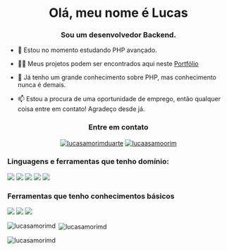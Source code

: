 <h1 align="center">Olá, meu nome é Lucas</h1>
<h3 align="center">Sou um desenvolvedor Backend.</h3>

- 🌱 Estou no momento estudando PHP avançado.

- 👨‍💻 Meus projetos podem ser encontrados aqui neste <a href="https://lad566.com.br" target="_blank">Portfólio </a>

- 💬 Já tenho um grande conhecimento sobre PHP, mas conhecimento nunca é demais.

- 📫 Estou a procura de uma oportunidade de emprego, então qualquer coisa entre em contato! Agradeço desde já.

<h3 align="center">Entre em contato</h3>

<p align="center">
<a href="https://www.linkedin.com/in/lucasamorimduarte/" target="_blank"><img align="center" src="https://img.shields.io/badge/LinkedIn-0077B5?style=for-the-badge&logo=linkedin&logoColor=white" alt="lucasamorimduarte" /></a>
  <a href="https://instagram.com/lucaasamoorim" target="_blank"><img align="center" src="https://img.shields.io/badge/Instagram-E4405F?style=for-the-badge&logo=instagram&logoColor=white" alt="lucaasamoorim" /></a>
</p>

<h3 align="left">Linguagens e ferramentas que tenho domínio:</h3>
<p align="left"> <img src="https://img.shields.io/badge/PHP-777BB4?style=for-the-badge&logo=php&logoColor=white"> <img src="https://img.shields.io/badge/HTML5-E34F26?style=for-the-badge&logo=html5&logoColor=white"> <img src="https://img.shields.io/badge/CSS3-1572B6?style=for-the-badge&logo=css3&logoColor=white"> <img src="https://img.shields.io/badge/JavaScript-323330?style=for-the-badge&logo=javascript&logoColor=F7DF1E"> <img src="https://img.shields.io/badge/MySQL-00000F?style=for-the-badge&logo=mysql&logoColor=white"></p>
  <h3 align="left">Ferramentas que tenho conhecimentos básicos </h3>
  <p align="left">
  <img src="https://img.shields.io/badge/Node.js-43853D?style=for-the-badge&logo=node.js&logoColor=white"> <img src="https://img.shields.io/badge/jQuery-0769AD?style=for-the-badge&logo=jquery&logoColor=white"> <img src="https://img.shields.io/badge/Laravel-FF2D20?style=for-the-badge&logo=laravel&logoColor=white"></p>

<p><img align="left" src="https://github-readme-stats.vercel.app/api/top-langs?username=lucasamorimd&show_icons=true&locale=en&layout=compact" alt="lucasamorimd" /></p>

<p>&nbsp;<img align="center" src="https://github-readme-stats.vercel.app/api?username=lucasamorimd&show_icons=true&locale=en" alt="lucasamorimd" /></p>

<p><img align="center" src="https://github-readme-streak-stats.herokuapp.com/?user=lucasamorimd&" alt="lucasamorimd" /></p>

